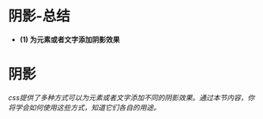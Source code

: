 # 阴影-总结

- **(1) 为元素或者文字添加阴影效果**

# 阴影

*css提供了多种方式可以为元素或者文字添加不同的阴影效果。通过本节内容，你将学会如何使用这些方式，知道它们各自的用途。*
